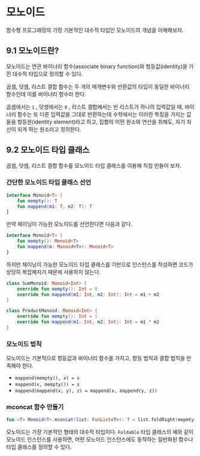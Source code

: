# 모노이드

함수형 프로그래밍의 가장 기본적인 대수적 타입인 모노이드의 개념을 이해해보자.

## 9.1 모노이드란?

모노이드는 연관 바이너리 함수(associate binary function)와 항등값(identity)을 가진 대수적 타입으로 정의할 수 있다.

곱셈, 덧셈, 리스트 결합 함수는 두 개의 매개변수와 반환값의 타입이 동일한 바이너리 함수인데 이를 바이너리 함수라 한다.

곱셈에서는 `1` , 덧셈에서는 `0` , 리스트 결합에서는 빈 리스트가 하나의 입력값일 때, 바이너리 함수는 또 다른 입력값을 그대로 반환하는데 수학에서는 이러한 특징을 가지는 값들을 항등원(identity element)라고 하고, 집합의 어떤 원소와 연산을 취해도, 자기 자신이 되게 하는 원소라고 정의한다.

## 9.2 모노이드 타입 클래스

곱셈, 덧셈, 리스트 결합 함수를 모노이드 타입 클래스를 이용해 직접 만들어 보자.

### 간단한 모노이드 타입 클래스 선언

```kotlin
interface Monoid<T> {
    fun mempty(): T
    fun mappend(m1: T, m2: T): T
}
```

만약 체이닝이 가능한 모노이드를 선언한다면 다음과 같다.

```kotlin
interface Monoid<T> {
    fun mempty(): Monoid<T>
    fun mappend(m: Monoid<T>): Monoid<T>
}
```

하지만 체이닝이 가능한 모노이드 타입 클래스를 기반으로 인스턴스를 작성하면 코드가 상당히 복잡해지기 때문에 사용하지 않는다.

```kotlin
class SumMonoid: Monoid<Int> {
    override fun mempty(): Int = 0
    override fun mappend(m1: Int, m2: Int): Int = m1 + m2
}

class ProductMonoid: Monoid<Int> {
    override fun mempty(): Int = 1
    override fun mappend(m1: Int, m2: Int): Int = m1 * m2
}
```

### 모노이드 법칙

모노이드는 기본적으로 항등값과 바이너리 함수를 가지고, 항등 법칙과 결합 법칙을 만족해야 한다.

- `mappend(mempty(), x) = x`
- `mappend(x, mempty()) = x`
- `mappend(mappend(x, y), z) = mappend(x, mappend(y, z))`

### mconcat 함수 만들기

```kotlin
fun <T> Monoid<T>.mconcat(list: FunList<T>): T = list.foldRight(mepmty(), ::mappend)
```

모노이드는 가장 기본적인 형태의 대수적 타입이다. `Foldable` 타입 클래스의 예와 같이 모노이드 인스턴스를 사용하면, 어떤 모노이드 인스턴스에도 동작하는 일반화된 함수나 타입 클래스를 정의할 수 있다.
